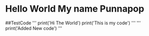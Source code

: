 ﻿# Hello World My name Punnapop
##TestCode
'''
print('Hi The World')
print('This is my code')
'''
'''
print('Added New code')
'''
